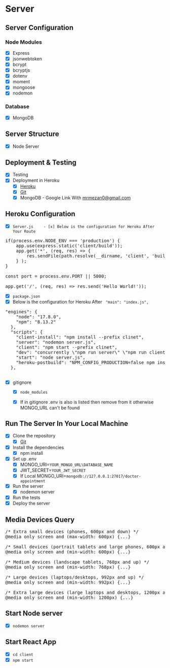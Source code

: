 # Server

## Server Configuration 
### Node Modules
- [x] Express
- [x] jsonwebtoken
- [x] bcrypt
- [x] bcryptjs
- [x] dotenv
- [x] moment
- [x] mongoose
- [x] nodemon

### Database
- [x] MongoDB

## Server Structure
- [x] Node Server


## Deployment & Testing
- [x] Testing
- [x] Deployment in Heroku
    - [x] [Heroku](https://doctor-call-healthy.herokuapp.com/)
    - [x] [Git](https://github.com/mrmezan06/doctor-appointment)
    - [x] MongoDB - Google Link With mrmezan0@gmail.com

## Heroku Configuration
- [x] `Server.js`
`    - [x] Below is the configuration for Heroku After Your Route`
<pre>
if(process.env.NODE_ENV === 'production') {
    app.use(express.static('client/build'));
    app.get('*', (req, res) => {
        res.sendFile(path.resolve(__dirname, 'client', 'build', 'index.html'));
    } );
}

const port = process.env.PORT || 5000;

app.get('/', (req, res) => res.send('Hello World!'));
</pre>
- [x] `package.json`
- [x] Below is the configuration for Heroku After ` "main": "index.js",`
<pre>
"engines": {
    "node": "17.8.0",
    "npm": "8.13.2"
  },
  "scripts": {
    "client-install": "npm install --prefix clinet",
    "server": "nodemon server.js",
    "client": "npm start --prefix clinet",
    "dev": "concurrently \"npm run server\" \"npm run client\"",
    "start": "node server.js",
    "heroku-postbuild": "NPM_CONFIG_PRODUCTION=false npm install --prefix client && npm run build --prefix client"
  },
  </pre>
- [x] gitignore
    - [x] `node_modules`
    - [x] If in gitignore .env is also is listed then remove from it otherwise MONGO_URL can't be found



## Run The Server In Your Local Machine
- [x] Clone the repository
    - [x] [Git](https://github.com/mrmezan06/doctor-appointment)
- [x] Install the dependencies
    - [x] npm install
- [x] Set up .env
    - [x] MONGO_URI=`YOUR_MONGO_URL\DATABASE_NAME`
    - [x] JWT_SECRET=`YOUR_JWT_SECRET`
    - [x] If Local MONGO_URI=`mongodb://127.0.0.1:27017/doctor-appointment`
- [x] Run the server
    - [x] nodemon server
- [x] Run the tests
- [x] Deploy the server

## Media Devices Query

<pre>
/* Extra small devices (phones, 600px and down) */
@media only screen and (max-width: 600px) {...}

/* Small devices (portrait tablets and large phones, 600px and up) */
@media only screen and (min-width: 600px) {...}

/* Medium devices (landscape tablets, 768px and up) */
@media only screen and (min-width: 768px) {...}

/* Large devices (laptops/desktops, 992px and up) */
@media only screen and (min-width: 992px) {...}

/* Extra large devices (large laptops and desktops, 1200px and up) */
@media only screen and (min-width: 1200px) {...}
</pre>


## Start Node server
- [x] `nodemon server`

## Start React App

- [x] `cd client`
- [x] `npm start`